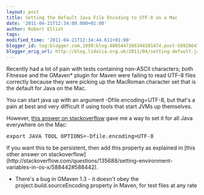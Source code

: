 ```yaml
---
layout: post
title: Setting the Default Java File Encoding to UTF-8 on a Mac
date: '2011-04-21T12:34:00.000+01:00'
author: Robert Elliot
tags: 
modified_time: '2011-04-21T12:34:44.611+01:00'
blogger_id: tag:blogger.com,1999:blog-8805447266344101474.post-5892664112848905155
blogger_orig_url: http://blog.lidalia.org.uk/2011/04/setting-default-java-file-encoding-to.html
---
```


Recently had a lot of pain with tests containing non-ASCII characters; both Fitnesse and the GMaven* plugin for Maven were failing to read UTF-8 files correctly because they were picking up the MacRoman character set that is the default for Java on the Mac.

 You can start java up with an argument -Dfile.encoding=UTF-8, but that's a pain at best and very difficult if using tools that start JVMs up themselves.

 However, [this answer on stackoverflow](http://stackoverflow.com/questions/361975/setting-the-default-java-character-encoding/623036#623036) gave me a way to set it for all Java everywhere on the Mac:

 <pre>export JAVA_TOOL_OPTIONS=-Dfile.encoding=UTF-8</pre> If you want this to be persistent, then add this property as explained in [this other answer on stackoverflow](http://stackoverflow.com/questions/135688/setting-environment-variables-in-os-x/588442#588442).

 * There's a bug in GMaven 1.3 - it doesn't obey the project.build.sourceEncoding property in Maven, for test files at any rate

